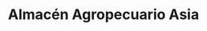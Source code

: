 ---
title: "Almacén Agropecuario Asia"
url: /la-chorrera/almacen-agropecuario-asia/
shop: Hofladen
---